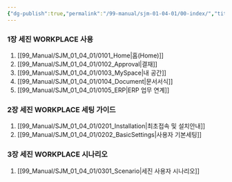 ```yaml
---
{"dg-publish":true,"permalink":"/99-manual/sjm-01-04-01/00-index/","title":"목차","tags":["workplace","그룹웨어"],"noteIcon":"","created":"","updated":""}
---
```



### 1장 세진 WORKPLACE 사용

1. [[99_Manual/SJM_01_04_01/0101_Home\|홈(Home)]]
2. [[99_Manual/SJM_01_04_01/0102_Approval\|결재]]
3. [[99_Manual/SJM_01_04_01/0103_MySpace\|내 공간]]
4. [[99_Manual/SJM_01_04_01/0104_Document\|문서서식]]
5. [[99_Manual/SJM_01_04_01/0105_ERP\|ERP 업무 연계]]

### 2장 세진 WORKPLACE 세팅 가이드

1. [[99_Manual/SJM_01_04_01/0201_Installation\|최초접속 및 설치안내]]
2. [[99_Manual/SJM_01_04_01/0202_BasicSettings\|사용자 기본세팅]]
### 3장 세진 WORKPLACE 시나리오

1. [[99_Manual/SJM_01_04_01/0301_Scenario\|세진 사용자 시나리오]]

